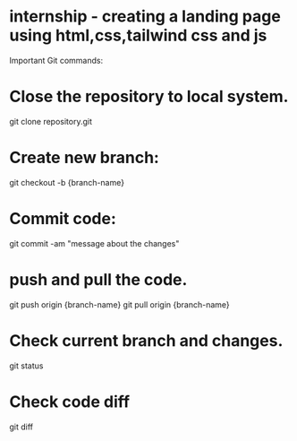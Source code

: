 # internship - creating a landing page using html,css,tailwind css and js


Important Git commands:

# Close the repository to local system.
git clone repository.git

# Create new branch:
git checkout -b {branch-name}

# Commit code:
git commit -am "message about the changes"

# push and pull the code.
git push origin {branch-name}
git pull origin {branch-name}

# Check current branch and changes.
git status

# Check code diff
git diff
